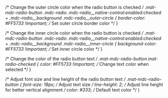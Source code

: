 /* Change the outer circle color when the radio button is checked */
.mat-mdc-radio-button .mdc-radio .mdc-radio__native-control:enabled:checked + .mdc-radio__background .mdc-radio__outer-circle {
  border-color: #FF5733 !important;  /* Set outer circle border color */
}

/* Change the inner circle color when the radio button is checked */
.mat-mdc-radio-button .mdc-radio .mdc-radio__native-control:enabled:checked + .mdc-radio__background .mdc-radio__inner-circle {
  background-color: #FF5733 !important;  /* Set inner circle color */
}

/* Change the color of the radio button text */
.mat-mdc-radio-button.mat-radio-checked {
  color: #FF5733 !important; /* Change text color when selected */
}

/* Adjust font size and line height of the radio button text */
.mat-mdc-radio-button {
  font-size: 18px;  /* Adjust text size */
  line-height: 2;   /* Adjust line height for better vertical alignment */
  color: #333;      /* Default text color */
}
